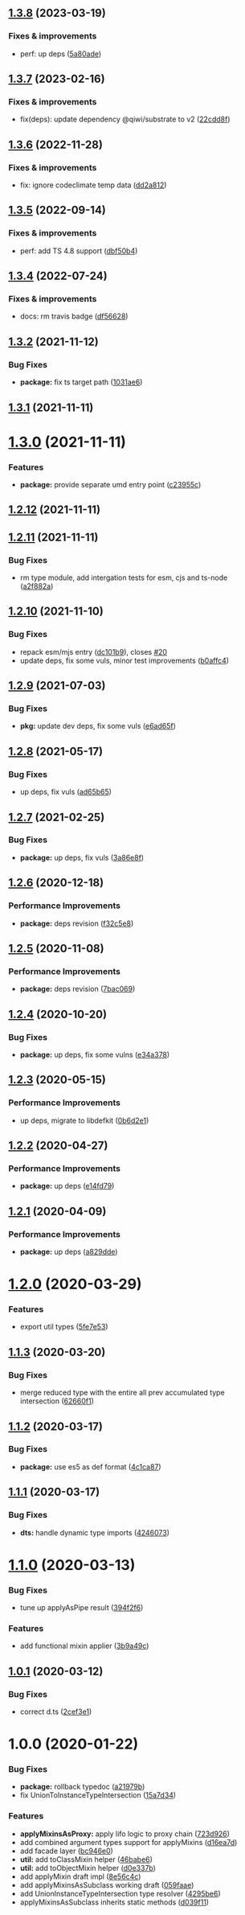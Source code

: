 ## [1.3.8](https://github.com/qiwi/mixin/compare/v1.3.7...v1.3.8) (2023-03-19)

### Fixes & improvements
* perf: up deps ([5a80ade](https://github.com/qiwi/mixin/commit/5a80ade71682a58e50045b0650e16c84a4e11d59))

## [1.3.7](https://github.com/qiwi/mixin/compare/v1.3.6...v1.3.7) (2023-02-16)

### Fixes & improvements
* fix(deps): update dependency @qiwi/substrate to v2 ([22cdd8f](https://github.com/qiwi/mixin/commit/22cdd8f9defbda8e9d04bb4bd4ee1aeb13925cf0))

## [1.3.6](https://github.com/qiwi/mixin/compare/v1.3.5...v1.3.6) (2022-11-28)

### Fixes & improvements
* fix: ignore codeclimate temp data ([dd2a812](https://github.com/qiwi/mixin/commit/dd2a81230b8834e22c1656f304da9515c03b8554))

## [1.3.5](https://github.com/qiwi/mixin/compare/v1.3.4...v1.3.5) (2022-09-14)

### Fixes & improvements
* perf: add TS 4.8 support ([dbf50b4](https://github.com/qiwi/mixin/commit/dbf50b4e877ec16e8ce0718010049d7811d0df0f))

## [1.3.4](https://github.com/qiwi/mixin/compare/v1.3.3...v1.3.4) (2022-07-24)

### Fixes & improvements
* docs: rm travis badge ([df56628](https://github.com/qiwi/mixin/commit/df56628e0832382714c6148a6d505c5738ae8aad))

## [1.3.2](https://github.com/qiwi/mixin/compare/v1.3.1...v1.3.2) (2021-11-12)


### Bug Fixes

* **package:** fix ts target path ([1031ae6](https://github.com/qiwi/mixin/commit/1031ae69f885f9ead3d934cd6c1025a4bf64c27c))

## [1.3.1](https://github.com/qiwi/mixin/compare/v1.3.0...v1.3.1) (2021-11-11)

# [1.3.0](https://github.com/qiwi/mixin/compare/v1.2.12...v1.3.0) (2021-11-11)


### Features

* **package:** provide separate umd entry point ([c23955c](https://github.com/qiwi/mixin/commit/c23955cd9179233c25d3e5fd1d7023be521643ba))

## [1.2.12](https://github.com/qiwi/mixin/compare/v1.2.11...v1.2.12) (2021-11-11)

## [1.2.11](https://github.com/qiwi/mixin/compare/v1.2.10...v1.2.11) (2021-11-11)


### Bug Fixes

* rm type module, add intergation tests for esm, cjs and ts-node ([a2f882a](https://github.com/qiwi/mixin/commit/a2f882a05e686b78c9f6bc3ea594fbedf74599fe))

## [1.2.10](https://github.com/qiwi/mixin/compare/v1.2.9...v1.2.10) (2021-11-10)


### Bug Fixes

* repack esm/mjs entry ([dc101b9](https://github.com/qiwi/mixin/commit/dc101b995aa86f23fe8a75d94d98e236c560dc9a)), closes [#20](https://github.com/qiwi/mixin/issues/20)
* update deps, fix some vuls, minor test improvements ([b0affc4](https://github.com/qiwi/mixin/commit/b0affc451ce454a9fa5086f1a0d4a176873a6475))

## [1.2.9](https://github.com/qiwi/mixin/compare/v1.2.8...v1.2.9) (2021-07-03)


### Bug Fixes

* **pkg:** update dev deps, fix some vuls ([e6ad65f](https://github.com/qiwi/mixin/commit/e6ad65f03498036896b2120312f468f867571fd3))

## [1.2.8](https://github.com/qiwi/mixin/compare/v1.2.7...v1.2.8) (2021-05-17)


### Bug Fixes

* up deps, fix vuls ([ad65b65](https://github.com/qiwi/mixin/commit/ad65b65c9b7eec5c7b6319d1d62835da8f3f4818))

## [1.2.7](https://github.com/qiwi/mixin/compare/v1.2.6...v1.2.7) (2021-02-25)


### Bug Fixes

* **package:** up deps, fix vuls ([3a86e8f](https://github.com/qiwi/mixin/commit/3a86e8f2c5886fca0c57909601805a76ab2f7acf))

## [1.2.6](https://github.com/qiwi/mixin/compare/v1.2.5...v1.2.6) (2020-12-18)


### Performance Improvements

* **package:** deps revision ([f32c5e8](https://github.com/qiwi/mixin/commit/f32c5e817ae18818997248b0007f8e16cdad8445))

## [1.2.5](https://github.com/qiwi/mixin/compare/v1.2.4...v1.2.5) (2020-11-08)


### Performance Improvements

* **package:** deps revision ([7bac069](https://github.com/qiwi/mixin/commit/7bac069e1fe667f714bea1696949995b0aa1bd75))

## [1.2.4](https://github.com/qiwi/mixin/compare/v1.2.3...v1.2.4) (2020-10-20)


### Bug Fixes

* **package:** up deps, fix some vulns ([e34a378](https://github.com/qiwi/mixin/commit/e34a378448121096e789a48b3e85b253b40e0ed4))

## [1.2.3](https://github.com/qiwi/mixin/compare/v1.2.2...v1.2.3) (2020-05-15)


### Performance Improvements

* up deps, migrate to libdefkit ([0b6d2e1](https://github.com/qiwi/mixin/commit/0b6d2e1e7e3e5113c99fcea32e90fd4291df52ad))

## [1.2.2](https://github.com/qiwi/mixin/compare/v1.2.1...v1.2.2) (2020-04-27)


### Performance Improvements

* **package:** up deps ([e14fd79](https://github.com/qiwi/mixin/commit/e14fd793cf8011f5bd53f3407dc4837416724737))

## [1.2.1](https://github.com/qiwi/mixin/compare/v1.2.0...v1.2.1) (2020-04-09)


### Performance Improvements

* **package:** up deps ([a829dde](https://github.com/qiwi/mixin/commit/a829ddea66cc989916d7313442e12eef0cb9dc9c))

# [1.2.0](https://github.com/qiwi/mixin/compare/v1.1.3...v1.2.0) (2020-03-29)


### Features

* export util types ([5fe7e53](https://github.com/qiwi/mixin/commit/5fe7e53c29d1ad5c9e309480e30effa866e86862))

## [1.1.3](https://github.com/qiwi/mixin/compare/v1.1.2...v1.1.3) (2020-03-20)


### Bug Fixes

* merge reduced type with the entire all prev accumulated type intersection ([62660f1](https://github.com/qiwi/mixin/commit/62660f113b650dfefddb362810fcc6aae9d3b6f6))

## [1.1.2](https://github.com/qiwi/mixin/compare/v1.1.1...v1.1.2) (2020-03-17)


### Bug Fixes

* **package:** use es5 as def format ([4c1ca87](https://github.com/qiwi/mixin/commit/4c1ca87cf540980c4cad666decea723397c6dbee))

## [1.1.1](https://github.com/qiwi/mixin/compare/v1.1.0...v1.1.1) (2020-03-17)


### Bug Fixes

* **dts:** handle dynamic type imports ([4246073](https://github.com/qiwi/mixin/commit/424607329c08011ebc90a4ad32d951476db7739e))

# [1.1.0](https://github.com/qiwi/mixin/compare/v1.0.1...v1.1.0) (2020-03-13)


### Bug Fixes

* tune up applyAsPipe result ([394f2f6](https://github.com/qiwi/mixin/commit/394f2f64264fcf656533a59fccaebe2ea51ec88a))


### Features

* add functional mixin applier ([3b9a49c](https://github.com/qiwi/mixin/commit/3b9a49c4b182f91f994be33f5dec3870f7f7cf61))

## [1.0.1](https://github.com/qiwi/mixin/compare/v1.0.0...v1.0.1) (2020-03-12)


### Bug Fixes

* correct d.ts ([2cef3e1](https://github.com/qiwi/mixin/commit/2cef3e14b520a2a1785181c01d99da9fc1bf357e))

# 1.0.0 (2020-01-22)


### Bug Fixes

* **package:** rollback typedoc ([a21979b](https://github.com/qiwi/mixin/commit/a21979b0ed9f928d703ad709ff7619228afb10ea))
* fix UnionToInstanceTypeIntersection ([15a7d34](https://github.com/qiwi/mixin/commit/15a7d346505422ef83f4dde32e2e9ade1eb2a18d))


### Features

* **applyMixinsAsProxy:** apply lifo logic to proxy chain ([723d926](https://github.com/qiwi/mixin/commit/723d926a25f36b0d828996477ceb99b1370bd867))
* add combined argument types support for applyMixins ([d16ea7d](https://github.com/qiwi/mixin/commit/d16ea7dfa04d824791137dff247351f975afac48))
* add facade layer ([bc946e0](https://github.com/qiwi/mixin/commit/bc946e082703d35e440119abc9e2eca54a4fe218))
* **util:** add toClassMixin helper ([46babe6](https://github.com/qiwi/mixin/commit/46babe6fa4b503d744a4bfbdb770ca9b46ebd56f))
* **util:** add toObjectMixin helper ([d0e337b](https://github.com/qiwi/mixin/commit/d0e337bc41922619bf4ee879e0ae620de88c9a49))
* add applyMixin draft impl ([8e56c4c](https://github.com/qiwi/mixin/commit/8e56c4cf735ff0c769e31f93020f8a31acc243d5))
* add applyMixinsAsSubclass working draft ([059faae](https://github.com/qiwi/mixin/commit/059faae34d26afd57fe63b498d84c996c375a620))
* add UnionInstanceTypeIntersection type resolver ([4295be6](https://github.com/qiwi/mixin/commit/4295be6320394288c455ceee37ede62623f8183c))
* applyMixinsAsSubclass inherits static methods ([d039f11](https://github.com/qiwi/mixin/commit/d039f1168b99e84a60b66a51b771189ca528a32c))
